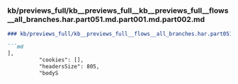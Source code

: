 ### kb/previews_full/kb__previews_full__kb__previews_full__flows__all_branches.har.part051.md.part001.md.part002.md

```md
### kb/previews_full/kb__previews_full__flows__all_branches.har.part051.md.part001.md (part 002)

```md
],
          "cookies": [],
          "headersSize": 805,
          "bodyS
```

```

```
